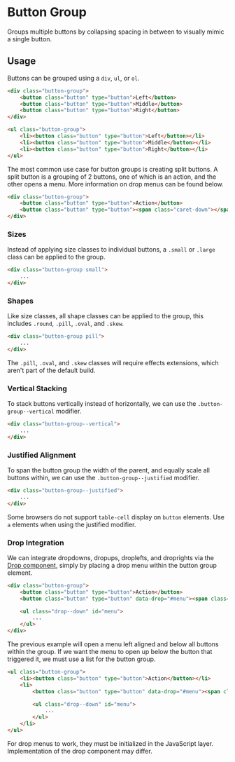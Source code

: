 # Button Group #

Groups multiple buttons by collapsing spacing in between to visually mimic a single button.

## Usage ##

Buttons can be grouped using a `div`, `ul`, or `ol`.

```html
<div class="button-group">
    <button class="button" type="button">Left</button>
    <button class="button" type="button">Middle</button>
    <button class="button" type="button">Right</button>
</div>

<ul class="button-group">
    <li><button class="button" type="button">Left</button></li>
    <li><button class="button" type="button">Middle</button></li>
    <li><button class="button" type="button">Right</button></li>
</ul>
```

The most common use case for button groups is creating split buttons.
A split button is a grouping of 2 buttons, one of which is an action, and the other opens a menu.
More information on drop menus can be found below.

```html
<div class="button-group">
    <button class="button" type="button">Action</button>
    <button class="button" type="button"><span class="caret-down"></span></button>
</div>
```

### Sizes ###

Instead of applying size classes to individual buttons, a `.small` or `.large` class can be applied to the group.

```html
<div class="button-group small">
    ...
</div>
```

### Shapes ###

Like size classes, all shape classes can be applied to the group, this includes `.round`, `.pill`, `.oval`, and `.skew`.

```html
<div class="button-group pill">
    ...
</div>
```

<div class="notice is-warning">
    The <code>.pill</code>, <code>.oval</code>, and <code>.skew</code> classes will require
    effects extensions, which aren't part of the default build.
</div>

### Vertical Stacking ###

To stack buttons vertically instead of horizontally, we can use the `.button-group--vertical` modifier.

```html
<div class="button-group--vertical">
    ...
</div>
```

### Justified Alignment ###

To span the button group the width of the parent, and equally scale all buttons within,
we can use the `.button-group--justified` modifier.

```html
<div class="button-group--justified">
    ...
</div>
```

<div class="notice is-warning">
    Some browsers do not support <code>table-cell</code> display on <code>button</code> elements.
    Use <code>a</code> elements when using the justified modifier.
</div>

### Drop Integration ###

We can integrate dropdowns, dropups, droplefts, and droprights via the [Drop component](drop.md),
simply by placing a drop menu within the button group element.

```html
<div class="button-group">
    <button class="button" type="button">Action</button>
    <button class="button" type="button" data-drop="#menu"><span class="caret-down"></span></button>

    <ul class="drop--down" id="menu">
        ...
    </ul>
</div>
```

The previous example will open a menu left aligned and below all buttons within the group.
If we want the menu to open up below the button that triggered it, we must use a list for the button group.

```html
<ul class="button-group">
    <li><button class="button" type="button">Action</button></li>
    <li>
        <button class="button" type="button" data-drop="#menu"><span class="caret-down"></span></button>

        <ul class="drop--down" id="menu">
            ...
        </ul>
    </li>
</ul>
```

<div class="notice is-info">
    For drop menus to work, they must be initialized in the JavaScript layer.
    Implementation of the drop component may differ.
</div>